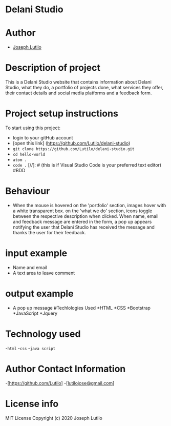 # Delani Studio

# Author
- [Joseph Lutilo](https://github.com/lutilo)
# Description of project 
This is a Delani Studio website that contains information about Delani Studio, what they do, a portfolio of projects done,  what services they offer, their contact details and social media platforms and a feedback form. 
  
# Project setup instructions
To start using this project:
- login to your gitHub account
- [open this link] (https://github.com/Lutilo/delani-studio)
- `git clone https://github.com/Lutilo/delani-studio.git`
- `cd hello-world`
- `atom .`
- `code .` [//]: # (this is if Visual Studio Code is your preferred text editor)
#BDD
# Behaviour
* When the mouse is hovered on the 'portfolio' section, images hover with a white transparent box. on the 'what we do' section, icons toggle between the respective description when clicked. When name, email and feedback message are entered in the form, a pop up appears notifying the user that Delani Studio has received the message and thanks the user for their feedback. 
# input example
* Name and email
* A text area to leave comment
# output example
* A pop up message
#Techlologies Used
*HTML
*CSS
*Bootstrap
*JavaScript
*Jquery


# Technology used 
-`html`
-`css`
-`java script`

# Author Contact Information
-[https://github.com/Lutilo]
-[lutilojose@gmail.com]

# License info
MIT License
Copyright (c) 2020 Joseph Lutilo